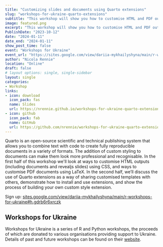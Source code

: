 ```yaml
---
title: "Customizing slides and documents using Quarto extensions"
slug: "workshops-for-ukraine-quarto-extensions"
subtitle: "This workshop will show you how to customise HTML and PDF outputs created with Quarto, and demonstrate the process of building your own Quarto extension to share your customisation with others."
image: featured.png
excerpt: "This workshop will show you how to customise HTML and PDF outputs created with Quarto, and demonstrate the process of building your own Quarto extension to share your customisation with others."
PublishDate: "2023-10-12"
date: "2024-01-11"
date_end: "2024-01-11"
show_post_time: false
event: "Workshops for Ukraine"
event_url: "https://sites.google.com/view/dariia-mykhailyshyna/main/r-workshops-for-ukraine"
author: "Nicola Rennie"
location: "Online"
draft: false
# layout options: single, single-sidebar
layout: single
categories:
- Workshop
links:
- icon: download
  icon_pack: fas
  name: Slides
  url: https://nrennie.github.io/workshops-for-ukraine-quarto-extensions
- icon: github
  icon_pack: fab
  name: GitHub
  url: https://github.com/nrennie/workshops-for-ukraine-quarto-extensions
---
```


Quarto is an open-source scientific and technical publishing system that allows you to combine text with code to create fully reproducible documents in a variety of formats. The addition of custom styling to documents can make them look more professional and recognisable. In the first half of this workshop we'll look at ways to customise HTML outputs (including documents and revealjs slides) using CSS, and ways to customise PDF documents using LaTeX. In the second half, we’ll discuss the use of Quarto extensions as a way of sharing customised templates with others, demonstrate how to install and use extensions, and show the process of building your own custom style extension. 

Sign up: [sites.google.com/view/dariia-mykhailyshyna/main/r-workshops-for-ukraine#h.gdrb6r6xrczk](https://sites.google.com/view/dariia-mykhailyshyna/main/r-workshops-for-ukraine#h.gdrb6r6xrczk)

## Workshops for Ukraine 

Workshops for Ukraine is a series of R and Python workshops, the proceeds of which are donated to various organisations providing support to Ukraine. Details of past and future workshops can be found on their [website](https://sites.google.com/view/dariia-mykhailyshyna/main/r-workshops-for-ukraine).
